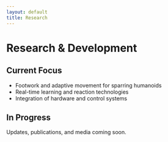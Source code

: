 ```yaml
---
layout: default
title: Research
---
```


# Research & Development

## Current Focus
- Footwork and adaptive movement for sparring humanoids  
- Real-time learning and reaction technologies  
- Integration of hardware and control systems  

## In Progress
Updates, publications, and media coming soon.
